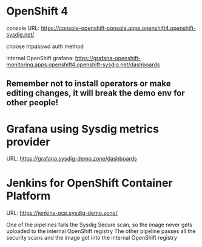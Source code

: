 # OpenShift 4

console URL: https://console-openshift-console.apps.openshift4.openshift-sysdig.net/

choose htpasswd auth method

internal OpenShift grafana: https://grafana-openshift-monitoring.apps.openshift4.openshift-sysdig.net/dashboards

## Remember not to install operators or make editing changes, it will break the demo env for other people!

# Grafana using Sysdig metrics provider
URL: https://grafana.sysdig-demo.zone/dashboards

# Jenkins for OpenShift Container Platform

URL: https://jenkins-ocp.sysdig-demo.zone/

One of the pipelines fails the Sysdig Secure scan, so the image never gets uploaded to the internal OpenShift registry
The other pipeline passes all the security scans and the image get into the internal OpenShift registry